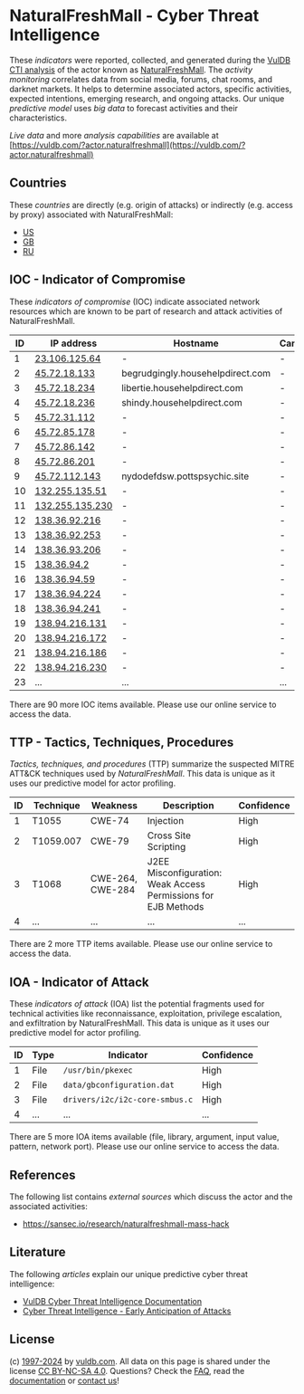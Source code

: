 # NaturalFreshMall - Cyber Threat Intelligence

These _indicators_ were reported, collected, and generated during the [VulDB CTI analysis](https://vuldb.com/?kb.cti) of the actor known as [NaturalFreshMall](https://vuldb.com/?actor.naturalfreshmall). The _activity monitoring_ correlates data from social media, forums, chat rooms, and darknet markets. It helps to determine associated actors, specific activities, expected intentions, emerging research, and ongoing attacks. Our unique _predictive model_ uses _big data_ to forecast activities and their characteristics.

_Live data_ and more _analysis capabilities_ are available at [https://vuldb.com/?actor.naturalfreshmall](https://vuldb.com/?actor.naturalfreshmall)

## Countries

These _countries_ are directly (e.g. origin of attacks) or indirectly (e.g. access by proxy) associated with NaturalFreshMall:

* [US](https://vuldb.com/?country.us)
* [GB](https://vuldb.com/?country.gb)
* [RU](https://vuldb.com/?country.ru)

## IOC - Indicator of Compromise

These _indicators of compromise_ (IOC) indicate associated network resources which are known to be part of research and attack activities of NaturalFreshMall.

ID | IP address | Hostname | Campaign | Confidence
-- | ---------- | -------- | -------- | ----------
1 | [23.106.125.64](https://vuldb.com/?ip.23.106.125.64) | - | - | High
2 | [45.72.18.133](https://vuldb.com/?ip.45.72.18.133) | begrudgingly.househelpdirect.com | - | High
3 | [45.72.18.234](https://vuldb.com/?ip.45.72.18.234) | libertie.househelpdirect.com | - | High
4 | [45.72.18.236](https://vuldb.com/?ip.45.72.18.236) | shindy.househelpdirect.com | - | High
5 | [45.72.31.112](https://vuldb.com/?ip.45.72.31.112) | - | - | High
6 | [45.72.85.178](https://vuldb.com/?ip.45.72.85.178) | - | - | High
7 | [45.72.86.142](https://vuldb.com/?ip.45.72.86.142) | - | - | High
8 | [45.72.86.201](https://vuldb.com/?ip.45.72.86.201) | - | - | High
9 | [45.72.112.143](https://vuldb.com/?ip.45.72.112.143) | nydodefdsw.pottspsychic.site | - | High
10 | [132.255.135.51](https://vuldb.com/?ip.132.255.135.51) | - | - | High
11 | [132.255.135.230](https://vuldb.com/?ip.132.255.135.230) | - | - | High
12 | [138.36.92.216](https://vuldb.com/?ip.138.36.92.216) | - | - | High
13 | [138.36.92.253](https://vuldb.com/?ip.138.36.92.253) | - | - | High
14 | [138.36.93.206](https://vuldb.com/?ip.138.36.93.206) | - | - | High
15 | [138.36.94.2](https://vuldb.com/?ip.138.36.94.2) | - | - | High
16 | [138.36.94.59](https://vuldb.com/?ip.138.36.94.59) | - | - | High
17 | [138.36.94.224](https://vuldb.com/?ip.138.36.94.224) | - | - | High
18 | [138.36.94.241](https://vuldb.com/?ip.138.36.94.241) | - | - | High
19 | [138.94.216.131](https://vuldb.com/?ip.138.94.216.131) | - | - | High
20 | [138.94.216.172](https://vuldb.com/?ip.138.94.216.172) | - | - | High
21 | [138.94.216.186](https://vuldb.com/?ip.138.94.216.186) | - | - | High
22 | [138.94.216.230](https://vuldb.com/?ip.138.94.216.230) | - | - | High
23 | ... | ... | ... | ...

There are 90 more IOC items available. Please use our online service to access the data.

## TTP - Tactics, Techniques, Procedures

_Tactics, techniques, and procedures_ (TTP) summarize the suspected MITRE ATT&CK techniques used by _NaturalFreshMall_. This data is unique as it uses our predictive model for actor profiling.

ID | Technique | Weakness | Description | Confidence
-- | --------- | -------- | ----------- | ----------
1 | T1055 | CWE-74 | Injection | High
2 | T1059.007 | CWE-79 | Cross Site Scripting | High
3 | T1068 | CWE-264, CWE-284 | J2EE Misconfiguration: Weak Access Permissions for EJB Methods | High
4 | ... | ... | ... | ...

There are 2 more TTP items available. Please use our online service to access the data.

## IOA - Indicator of Attack

These _indicators of attack_ (IOA) list the potential fragments used for technical activities like reconnaissance, exploitation, privilege escalation, and exfiltration by NaturalFreshMall. This data is unique as it uses our predictive model for actor profiling.

ID | Type | Indicator | Confidence
-- | ---- | --------- | ----------
1 | File | `/usr/bin/pkexec` | High
2 | File | `data/gbconfiguration.dat` | High
3 | File | `drivers/i2c/i2c-core-smbus.c` | High
4 | ... | ... | ...

There are 5 more IOA items available (file, library, argument, input value, pattern, network port). Please use our online service to access the data.

## References

The following list contains _external sources_ which discuss the actor and the associated activities:

* https://sansec.io/research/naturalfreshmall-mass-hack

## Literature

The following _articles_ explain our unique predictive cyber threat intelligence:

* [VulDB Cyber Threat Intelligence Documentation](https://vuldb.com/?kb.cti)
* [Cyber Threat Intelligence - Early Anticipation of Attacks](https://www.scip.ch/en/?labs.20201022)

## License

(c) [1997-2024](https://vuldb.com/?kb.changelog) by [vuldb.com](https://vuldb.com/?kb.about). All data on this page is shared under the license [CC BY-NC-SA 4.0](https://creativecommons.org/licenses/by-nc-sa/4.0/). Questions? Check the [FAQ](https://vuldb.com/?kb.faq), read the [documentation](https://vuldb.com/?kb) or [contact us](https://vuldb.com/?contact)!
